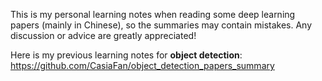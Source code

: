 This is my personal learning notes when reading some deep learning papers (mainly in Chinese), so the summaries may contain mistakes. Any discussion or advice are greatly appreciated!

Here is my previous learning notes for **object detection**:  https://github.com/CasiaFan/object_detection_papers_summary
